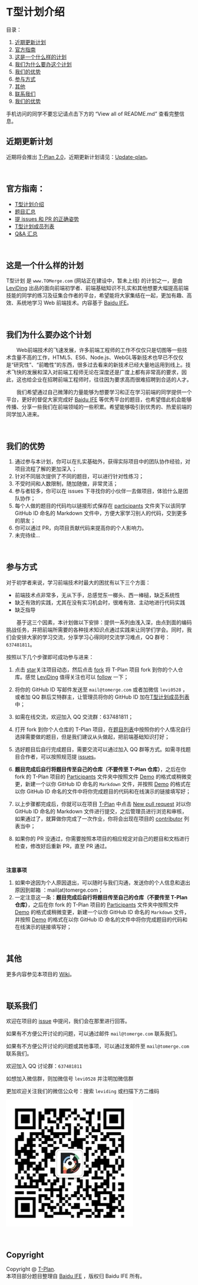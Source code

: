 # T型计划介绍

目录：

1. [近期更新计划](#近期更新计划)
2. [官方指南](#官方指南)
3. [这是一个什么样的计划](#这是一个什么样的计划)
4. [我们为什么要办这个计划](#我们为什么要办这个计划)
5. [我们的优势](#我们的优势)
6. [参与方式](#参与方式)
7. [其他](#其他)
8. [联系我们](#联系我们)
9. [我们的优势](#我们的优势)

手机访问的同学不要忘记请点击下方的 “View all of README.md” 查看完整信息。

## 近期更新计划

近期将会推出 [T-Plan 2.0](https://github.com/t-plan)，近期更新计划请见：[Update-plan](https://github.com/t-plan/Update-plan)。

<br />

## 官方指南：

- [T型计划介绍](https://github.com/leviding/T-Plan/wiki)
- [题目汇总](https://github.com/leviding/T-Plan/wiki/%E9%A2%98%E7%9B%AE%E6%B1%87%E6%80%BB)
- [提 issues 和 PR 的正确姿势](https://github.com/leviding/T-Plan/wiki/%E6%8F%90-issues-%E5%92%8C-PR-%E7%9A%84%E6%AD%A3%E7%A1%AE%E5%A7%BF%E5%8A%BF)
- [T型计划成员列表](https://github.com/leviding/T-Plan/wiki/T%E5%9E%8B%E8%AE%A1%E5%88%92%E6%88%90%E5%91%98%E5%88%97%E8%A1%A8)
- [Q&A 汇总](https://github.com/leviding/T-Plan/wiki/Q-&-A-%E6%B1%87%E6%80%BB)

<br />

## 这是一个什么样的计划

T型计划 是 `www.TOMerge.com` (网站正在建设中，暂未上线) 的计划之一，是由 [LeviDing](https://github.com/leviding) 出品的面向前端初学者、前端基础知识不扎实和其他想要大幅提高前端技能的同学的练习及征集合作者的平台，希望能将大家集结在一起，更加有趣、高效、系统地学习 Web 前端技术。内容基于 [Baidu IFE](http://ife.baidu.com/)。

<br />

## 我们为什么要办这个计划

&emsp;&emsp;Web前端技术的飞速发展，许多前端工程师的工作不仅仅只是切图等一些技术含量不高的工作，HTML5、ES6、Node.js、WebGL等新技术也早已不仅仅是“研究性”、“前瞻性”的东西，很多过去看来的新技术已经大量地运用到线上。技术飞快的发展和深入对前端工程师无论在深度还是广度上都有非常高的要求，因此，这也给企业在招聘前端工程师时，往往因为要求高而很难招聘到合适的人才。

&emsp;&emsp;我们希望通过自己微薄的力量能够为想要学习和正在学习前端的同学提供一个平台，更好的督促大家完成好 [Baidu IFE](http://ife.baidu.com/) 等优秀平台的题目，也希望借此机会能够传播、分享一些我们在前端领域的一些积累。希望能够吸引到优秀的、热爱前端的同学加入进来。

<br />

## 我们的优势

1. 通过参与本计划，你可以在扎实基础外，获得实际项目中的团队协作经验，对项目流程了解的更加深入；
2. 针对不同层次提供了不同的题目，可以进行针对性练习；
3. 不受时间和人数限制，随加随做，非常灵活；
4. 参与者较多，你可以在 issues 下寻找你的小伙伴一去做项目，体验什么是团队协作；
5. 每个人做的题目的代码均以链接形式保存在 [participants](https://github.com/leviding/T-Plan/tree/master/participants) 文件夹下以该同学 GitHub ID 命名的 Markdown 文件中，方便大家学习别人的代码，交到更多的朋友；
6. 你可以通过 PR，向项目贡献代码来提高你的个人影响力。
7. 未完待续...

<br />

## 参与方式

对于初学者来说，学习前端技术时最大的困扰有以下三个方面：

- 前端技术点非常多，无从下手，总感觉东一榔头、西一棒槌，缺乏系统性
- 缺乏有效的实践，尤其在没有实习机会时，很难有效、主动地进行代码实践
- 缺乏指导

&emsp;&emsp;基于这三个因素，本计划做以下安排：提供一系列由浅入深，由点到面的编码挑战任务，并把前端所需要的各种技术知识点通过实践来让同学们学会。同时，我们会安排大家的学习交流，分享学习心得同时交流学习难点，QQ 群号：`637481811`。

按照以下几个步骤即可成功参与进来：

1. 点击 [star](https://github.com/leviding/T-Plan/wiki)关注项目动态，然后点击 [fork](https://github.com/leviding/T-Plan#fork-destination-box)
 将 T-Plan 项目 fork 到你的个人仓库。感觉 [LeviDing](https://github.com/leviding/) 值得关注也可以 [follow](https://github.com/leviding/) 一下；

2. 将你的 GitHub ID 写邮件发送至 `mail@tomerge.com` 或者加微信 `levi0528` ，或者加 QQ 群后艾特群主，让管理员将你的 GitHub ID 加在[T型计划成员列表](https://github.com/leviding/T-Plan/wiki/T%E5%9E%8B%E8%AE%A1%E5%88%92%E6%88%90%E5%91%98%E5%88%97%E8%A1%A8)中；

3. 如需在线交流，欢迎加入 QQ 交流群：637481811；

4. 打开 fork 到你个人仓库的 T-Plan 项目，在[题目列表](https://github.com/leviding/T-Plan/tree/master/tasks)中按照你的个人情况自行选择需要做的题目，但是我们建议从头做起，把前端基础知识打好；

5. 选好题目后自行完成题目，需要交流可以通过加入 QQ 群等方式。如需寻找题目合作者，可以按照规范提 [issues](https://github.com/leviding/T-Plan/issues/new)。

6. **题目完成后自行将题目传至自己的仓库（不要传至 T-Plan 仓库）**，之后在你 fork 的 T-Plan 项目的 [Participants](https://github.com/leviding/T-Plan/tree/master/participants) 文件夹中按照文件 [Demo](https://github.com/leviding/T-Plan/blob/master/participants/Demo.md) 的格式或稍微变更，新建一个以你 GitHub ID 命名的 `Markdown` 文件，并按照 [Demo](https://github.com/leviding/T-Plan/blob/master/participants/Demo.md) 的格式在以你 GitHub ID 命名的文件中将你完成题目的代码和在线演示的链接填写好；

7. 以上步骤都完成后，你就可以在项目 [T-Plan](https://github.com/leviding/T-Plan) 中点击 [New pull request](https://github.com/leviding/T-Plan/compare) 对以你 GitHub ID 命名的 Markdown 文件进行提交，之后管理员进行浏览和审核，如果通过了，就算做你完成了一次作业，你将会出现在项目的 [contributor](https://github.com/leviding/T-Plan/graphs/contributors) 列表当中；

8. 如果你的 PR 没通过，你需要按照本项目的相应规定对自己的题目和文档进行检查，修改好后重新 PR，直至 PR 通过。

<br />

**注意事项**

1. 如果中途因为个人原因退出，可以随时与我们沟通，发送你的个人信息和退出原因到邮箱 ：mail(at)tomerge.com；
2. 一定注意这一条：**题目完成后自行将题目传至自己的仓库（不要传至 T-Plan 仓库）**，之后在你 fork 的 T-Plan 项目的 [Participants](https://github.com/leviding/T-Plan/tree/master/participants) 文件夹中按照文件 [Demo](https://github.com/leviding/T-Plan/blob/master/participants/Demo.md) 的格式或稍微变更，新建一个以你 GitHub ID 命名的 `Markdown` 文件，并按照 [Demo](https://github.com/leviding/T-Plan/blob/master/participants/Demo.md) 的格式在以你 GitHub ID 命名的文件中将你完成题目的代码和在线演示的链接填写好；

<br />

## 其他

更多内容参见本项目的 [Wiki](https://github.com/leviding/T-Plan/wiki/)。

<br />

## 联系我们

欢迎在项目的 <a href="https://github.com/leviding/t-plan/issues" target="_blank">issue</a> 中提问，我们会在那里进行回答。

如果有不方便公开讨论的问题，可以通过邮件 `mail@tomerge.com` 联系我们。

如果有不方便公开讨论的问题或其他事项，可以通过发邮件至 `mail@tomerge.com` 联系我们。

欢迎加入 QQ 讨论群：`637481811`

如想加入微信群，则加微信号 `levi0528` 并注明加微信群

更加欢迎关注我们的微信公众号：搜索 `leviding` 或扫描下方二维码

![微信公众号：LeviDing](asset/weixin.jpg)

<br />

## Copyright

Copyright @ [T-Plan](https://github.com/leviding/T-Plan/).
<br />本项目部分题目整理自 [Baidu IFE](http://ife.baidu.com/) ，版权归 Baidu IFE 所有。

